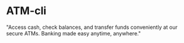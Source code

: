 # ATM-cli
"Access cash, check balances, and transfer funds conveniently at our secure ATMs. Banking made easy anytime, anywhere."
